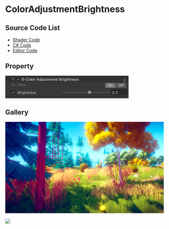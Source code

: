 ﻿
# ColorAdjustmentBrightness

## Source Code List
- [Shader Code](Shader/ColorAdjustmentBrightness.shader)
- [C# Code](ColorAdjustmentBrightness.cs)
- [Editor Code](Editor/ColorAdjustmentBrightnessEditor.cs)


## Property
![](https://raw.githubusercontent.com/QianMo/X-PostProcessing-Gallery/master/Media/ColorAdjustment/ColorAdjustmentBrightness/ColorAdjustmentBrightnessProperty.png)

## Gallery
![](https://raw.githubusercontent.com/QianMo/X-PostProcessing-Gallery/master/Media/ColorAdjustment/ColorAdjustmentBrightness/ColorAdjustmentBrightness.png)

![](https://raw.githubusercontent.com/QianMo/X-PostProcessing-Gallery/master/Media/ColorAdjustment/ColorAdjustmentBrightness/ColorAdjustmentBrightness.gif)